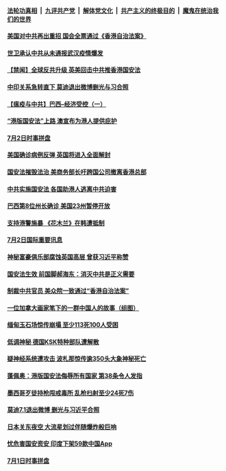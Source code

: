 ####  [法轮功真相](../../../../basic/blob/master/README.md?t=07031402) &nbsp;|&nbsp; [九评共产党](../../../../9ping.md/blob/master/README.md?t=07031402) &nbsp;|&nbsp; [解体党文化](../../../../jtdwh.md/blob/master/README.md?t=07031402)  &nbsp;|&nbsp; [共产主义的终极目的](../../../../gczydzjmd.md/blob/master/README.md?t=07031402) &nbsp;|&nbsp; [魔鬼在统治我们的世界](../../../../mgztzwmdsj.md/blob/master/README.md?t=07031402) 

#### [美国对中共再出重招 国会全票通过《香港自治法案》](../pages/prog202/a102884931.md?t=07031402) 

#### [世卫承认中共从未通报武汉疫情爆发](../pages/prog202/a102884898.md?t=07031402) 


#### [【禁闻】全球反共升级 英美回击中共推香港国安法](../pages/prog202/a102884786.md?t=07031402) 

#### [中印关系急转直下 莫迪退出微博删光与习合照](../pages/prog202/a102884771.md?t=07031402) 

#### [【瘟疫与中共】巴西–经济受控（一）](../pages/prog202/a102884546.md?t=07031402) 

#### [“港版国安法”上路 澳宣布为港人提供庇护](../pages/prog202/a102884694.md?t=07031402) 

#### [7月2日时事拼盘](../pages/prog202/a102884710.md?t=07031402) 

#### [美国确诊病例反弹 英国将进入全面解封](../pages/prog202/a102884706.md?t=07031402) 

#### [国安法摧毁法治 美商务部长吁跨国公司撤离香港总部](../pages/prog202/a102884653.md?t=07031402) 


#### [中共实施国安法 各国助港人逃离中共迫害](../pages/prog202/a102884584.md?t=07031402) 

#### [巴西第8位州长确诊 美国23州暂停开放](../pages/prog202/a102884577.md?t=07031402) 

#### [支持港警施暴 《花木兰》在韩遭抵制](../pages/prog202/a102884503.md?t=07031402) 


#### [7月2日国际重要讯息](../pages/prog202/a102884403.md?t=07031402) 

#### [神秘富豪俱乐部腐蚀英国高层 曾获习近平称赞](../pages/prog202/a102884334.md?t=07031402) 

#### [国安法生效 前国脚郝海东：消灭中共是正义需要](../pages/prog202/a102884342.md?t=07031402) 

#### [制裁中共官员 美众院一致通过“香港自治法案”](../pages/prog202/a102884311.md?t=07031402) 

#### [一位加拿大画家笔下的一群中国人的故事（组图）](../pages/prog202/a102884281.md?t=07031402) 

#### [缅甸玉石场惊传崩塌 至少113死100人受困](../pages/prog202/a102884263.md?t=07031402) 

#### [低调神秘 德国KSK特种部队遭解散](../pages/prog202/a102884254.md?t=07031402) 

#### [疑神经系统遭攻击 波札那惊传逾350头大象神秘死亡](../pages/prog202/a102884250.md?t=07031402) 

#### [蓬佩奥：港版国安法侮辱所有国家 第38条令人发指](../pages/prog202/a102884243.md?t=07031402) 

#### [墨西哥歹徒持枪闯戒毒所 乱枪扫射至少24死7伤](../pages/prog202/a102884186.md?t=07031402) 

#### [莫迪7.1退出微博 删光与习近平合照](../pages/prog202/a102884150.md?t=07031402) 

#### [日本关东夜空 大流星划过伴随爆炸般巨响](../pages/prog202/a102884100.md?t=07031402) 

#### [忧危害国安资安 印度下架59款中国App](../pages/prog202/a102883656.md?t=07031402) 


#### [7月1日时事拼盘](../pages/prog202/a102883986.md?t=07031402) 

